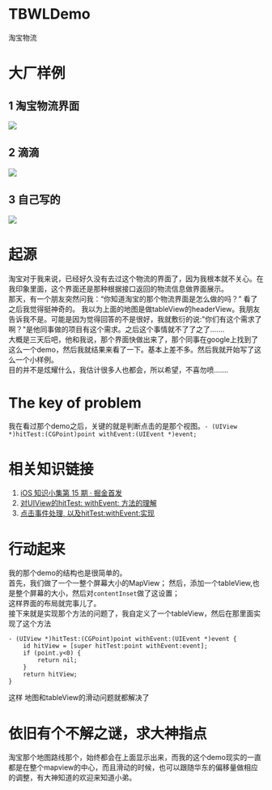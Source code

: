 # TBWLDemo
淘宝物流
# 大厂样例
## 1 淘宝物流界面
![](https://user-gold-cdn.xitu.io/2018/6/6/163d3b1f46dc1290?w=381&h=749&f=gif&s=3128949)
## 2 滴滴
![](https://user-gold-cdn.xitu.io/2018/6/6/163d3b5ed5dbe50e?w=381&h=749&f=gif&s=3020508)
## 3 自己写的
![](https://user-gold-cdn.xitu.io/2018/6/6/163d3b7083364748?w=679&h=747&f=gif&s=1706265)

# 起源
淘宝对于我来说，已经好久没有去过这个物流的界面了，因为我根本就不关心。在我印象里面，这个界面还是那种根据接口返回的物流信息做界面展示。  
那天，有一个朋友突然问我：“你知道淘宝的那个物流界面是怎么做的吗？”  看了之后我觉得挺神奇的。 我以为上面的地图是做tableView的headerView。我朋友告诉我不是。可能是因为觉得回答的不是很好，我就敷衍的说:"你们有这个需求了啊？"是他同事做的项目有这个需求。之后这个事情就不了了之了.......    
大概是三天后吧，他和我说，那个界面快做出来了，那个同事在google上找到了这么一个demo，然后我就结果来看了一下。基本上差不多。然后我就开始写了这么一个小样例。  
目的并不是炫耀什么，我估计很多人也都会，所以希望，不喜勿喷.......

# The key of problem
我在看过那个demo之后，关键的就是判断点击的是那个视图。`- (UIView *)hitTest:(CGPoint)point withEvent:(UIEvent *)event;`
# 相关知识链接
1. [iOS 知识小集第 15 期 · 掘金首发](https://juejin.im/post/5b134cb85188251374789109n)  
2. [对UIView的hitTest: withEvent: 方法的理解](https://blog.csdn.net/mushaofeng1990/article/details/62434349)  
3. [点击事件处理, 以及hitTest:withEvent:实现](https://www.jianshu.com/p/ef83a798121c) 
# 行动起来
我的那个demo的结构也是很简单的。  
首先，我们做了一个一整个屏幕大小的MapView；
然后，添加一个tableView,也是整个屏幕的大小，然后对`contentInset`做了这设置；  
这样界面的布局就完事儿了。  
接下来就是实现那个方法的问题了，我自定义了一个tableView，然后在那里面实现了这个方法  

```
- (UIView *)hitTest:(CGPoint)point withEvent:(UIEvent *)event {
    id hitView = [super hitTest:point withEvent:event];
    if (point.y<0) {
        return nil;
    }
    return hitView;
}
```
这样 地图和tableView的滑动问题就都解决了

# 依旧有个不解之谜，求大神指点
淘宝那个地图路线那个，始终都会在上面显示出来，而我的这个demo现实的一直都是在整个mapview的中心，而且滑动的时候，也可以跟随华东的偏移量做相应的调整，有大神知道的欢迎来知道小弟。
